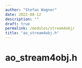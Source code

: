 ```yaml
---
author: "Stefan Wagner"
date: 2022-08-12
description: ""
draft: true
permalink: /modules/stream4obj/
title: "ao_stream4obj.h"
---
```


# ao_stream4obj.h
